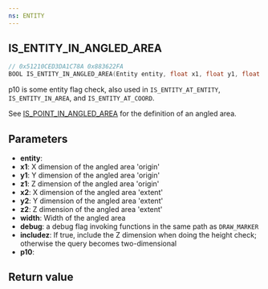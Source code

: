 ```yaml
---
ns: ENTITY
---
```

## IS_ENTITY_IN_ANGLED_AREA

```c
// 0x51210CED3DA1C78A 0x883622FA
BOOL IS_ENTITY_IN_ANGLED_AREA(Entity entity, float x1, float y1, float z1, float x2, float y2, float z2, float width, BOOL debug, BOOL includez, Any p10);
```

p10 is some entity flag check, also used in ``IS_ENTITY_AT_ENTITY``, ``IS_ENTITY_IN_AREA``, and ``IS_ENTITY_AT_COORD``.

See [IS_POINT_IN_ANGLED_AREA](#_0x2A70BAE8883E4C81) for the definition of an angled area.

## Parameters
* **entity**: 
* **x1**: X dimension of the angled area 'origin'
* **y1**: Y dimension of the angled area 'origin'
* **z1**: Z dimension of the angled area 'origin'
* **x2**: X dimension of the angled area 'extent'
* **y2**: Y dimension of the angled area 'extent'
* **z2**: Z dimension of the angled area 'extent'
* **width**: Width of the angled area
* **debug**: a debug flag invoking functions in the same path as ``DRAW_MARKER``
* **includez**: If true, include the Z dimension when doing the height check; otherwise the query becomes two-dimensional
* **p10**: 

## Return value

